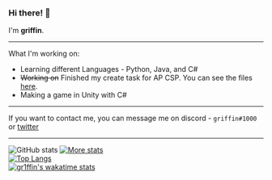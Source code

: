 ### Hi there! 👋

I'm **griffin**.

***

What I'm working on: 
* Learning different Languages - Python, Java, and C#
* ~~Working on~~ Finished my create task for AP CSP. You can see the files [here](https://github.com/gr1ffin/MathTask).
* Making a game in Unity with C#
***

If you want to contact me, you can message me on discord - ``griffin#1000`` or [twitter](https://twitter.com/gr1ffinvr)


***
![GitHub stats](https://github-readme-stats.vercel.app/api?username=gr1ffin&show_icons=true&theme=tokyonight)
[![More stats](https://github-readme-streak-stats.herokuapp.com/?user=gr1ffin&theme=tokyonight)](https://github.com/Yelloo5191/github-readme-stats)\
[![Top Langs](https://github-readme-stats.vercel.app/api/top-langs/?username=gr1ffin&theme=tokyonight)](https://github.com/anuraghazra/github-readme-stats)\
[![gr1ffin's wakatime stats](https://github-readme-stats.vercel.app/api/wakatime?username=gr1ffin&theme=tokyonight&v=2)](https://github.com/anuraghazra/github-readme-stats)


